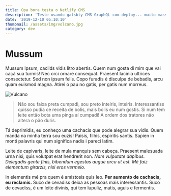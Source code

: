 ```yaml
---
title: Opa bora testa o Netlify CMS
description: 'Teste usando gatsbty CMS GraphQL com deploy... muito massa '
date: '2019-12-10 05:10:10'
thumbnail: /assets/img/volcano.jpg
category: dev
---
```

# Mussum

Mussum Ipsum, cacilds vidis litro abertis. Quem num gosta di mim que vai caçá sua turmis! Nec orci ornare consequat. Praesent lacinia ultrices consectetur. Sed non ipsum felis. Copo furadis é disculpa de bebadis, arcu quam euismod magna. Atirei o pau no gatis, per gatis num morreus.

![Vulcano](/assets/img/volcano.jpg "Vulcano top")

> Não sou faixa preta cumpadi, sou preto inteiris, inteiris. Interessantiss quisso pudia ce receita de bolis, mais bolis eu num gostis. Si num tem leite então bota uma pinga aí cumpadi! A ordem dos tratores não altera o pão duris.

Tá deprimidis, eu conheço uma cachacis que pode alegrar sua vidis. Quem manda na minha terra sou euzis! Paisis, filhis, espiritis santis. Sapien in monti palavris qui num significa nadis i pareci latim.

Leite de capivaris, leite de mula manquis sem cabeça. Praesent malesuada urna nisi, quis volutpat erat hendrerit non. _Nam vulputate dapibus. Delegadis gente finis, bibendum egestas augue arcu ut est. Mé faiz elementum girarzis, nisi eros vermeio._

In elementis mé pra quem é amistosis quis leo. **Per aumento de cachacis, eu reclamis.** Suco de cevadiss deixa as pessoas mais interessantis. Suco de cevadiss, é um leite divinis, qui tem lupuliz, matis, aguis e fermentis.
